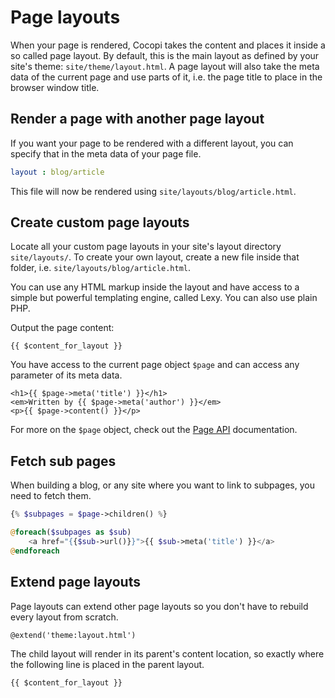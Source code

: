 Page layouts
===

When your page is rendered, Cocopi takes the content and places it inside a so called page layout. By default, this is the main layout as defined by your site's theme: `site/theme/layout.html`. A page layout will also take the meta data of the current page and use parts of it, i.e. the page title to place in the browser window title.

## Render a page with another page layout

If you want your page to be rendered with a different layout, you can specify that in the meta data of your page file.

```yaml
layout : blog/article
```

This file will now be rendered using `site/layouts/blog/article.html`.

## Create custom page layouts

Locate all your custom page layouts in your site's layout directory `site/layouts/`. To create your own layout, create a new file inside that folder, i.e. `site/layouts/blog/article.html`.

You can use any HTML markup inside the layout and have access to a simple but powerful templating engine, called Lexy. You can also use plain PHP.

Output the page content:

```
{{ $content_for_layout }}
```

You have access to the current page object `$page` and can access any parameter of its meta data.

```
<h1>{{ $page->meta('title') }}</h1>
<em>Written by {{ $page->meta('author') }}</em>
<p>{{ $page->content() }}</p>
```

For more on the `$page` object, check out the [Page API](page-api.md) documentation.

## Fetch sub pages

When building a blog, or any site where you want to link to subpages, you need to fetch them.

```php
{% $subpages = $page->children() %}

@foreach($subpages as $sub)
    <a href="{{$sub->url()}}">{{ $sub->meta('title') }}</a>
@endforeach
```

## Extend page layouts

Page layouts can extend other page layouts so you don't have to rebuild every layout from scratch.

```
@extend('theme:layout.html')
```

The child layout will render in its parent's content location, so exactly where the following line is placed in the parent layout.

```
{{ $content_for_layout }}
```

